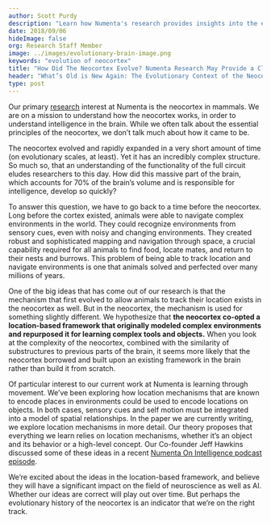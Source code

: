 ```yaml
---
author: Scott Purdy
description: "Learn how Numenta's research provides insights into the evolution of the neocortex and discover how the neocortex's location-based framework may be central to learning."
date: 2018/09/06    
hideImage: false
org: Research Staff Member
image: ../images/evolutionary-brain-image.png
keywords: "evolution of neocortex"
title: "How Did The Neocortex Evolve? Numenta Research May Provide a Clue"
header: "What’s Old is New Again: The Evolutionary Context of the Neocortex"
type: post
---
```


Our primary [research](/neuroscience-research/) interest at Numenta is the neocortex in mammals. We are on a mission to understand how the neocortex works, in order to understand intelligence in the brain. While we often talk about the essential principles of the neocortex, we don’t talk much about how it came to be.

The neocortex evolved and rapidly expanded in a very short amount of time (on evolutionary scales, at least). Yet it has an incredibly complex structure. So much so, that an understanding of the functionality of the full circuit eludes researchers to this day. How did this massive part of the brain, which accounts for 70% of the brain’s volume and is responsible for intelligence, develop so quickly?

To answer this question, we have to go back to a time before the neocortex. Long before the cortex existed, animals were able to navigate complex environments in the world. They could recognize environments from sensory cues, even with noisy and changing environments. They created robust and sophisticated mapping and navigation through space, a crucial capability required for all animals to find food, locate mates, and return to their nests and burrows. This problem of being able to track location and navigate environments is one that animals solved and perfected over many millions of years.

One of the big ideas that has come out of our research is that the mechanism that first evolved to allow animals to track their location exists in the neocortex as well. But in the neocortex, the mechanism is used for something slightly different. We hypothesize that **the neocortex co-opted a location-based framework that originally modeled complex environments and repurposed it for learning complex tools and objects.** When you look at the complexity of the neocortex, combined with the similarity of substructures to previous parts of the brain, it seems more likely that the neocortex borrowed and built upon an existing framework in the brain rather than build it from scratch.

Of particular interest to our current work at Numenta is learning through movement. We’ve been exploring how location mechanisms that are known to encode places in environments could be used to encode locations on objects. In both cases, sensory cues and self motion must be integrated into a model of spatial relationships. In the paper we are currently writing, we explore location mechanisms in more detail. Our theory proposes that everything we learn relies on location mechanisms, whether it’s an object and its behavior or a high-level concept. Our Co-founder Jeff Hawkins discussed some of these ideas in a recent [Numenta On Intelligence podcast episode](/resources/numenta-on-intelligence-podcast/episode-1-research-update-with-Jeff-Hawkins-part-1/).

We’re excited about the ideas in the location-based framework, and believe they will have a significant impact on the field of neuroscience as well as AI. Whether our ideas are correct will play out over time. But perhaps the evolutionary history of the neocortex is an indicator that we’re on the right track.
